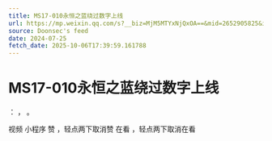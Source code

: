 ```yaml
---
title: MS17-010永恒之蓝绕过数字上线
url: https://mp.weixin.qq.com/s?__biz=MjM5MTYxNjQxOA==&mid=2652905825&idx=1&sn=3137255567cef59ca88c361ee1542f5e
source: Doonsec's feed
date: 2024-07-25
fetch_date: 2025-10-06T17:39:59.161788
---
```


# MS17-010永恒之蓝绕过数字上线

：
，
。

视频
小程序
赞
，轻点两下取消赞
在看
，轻点两下取消在看